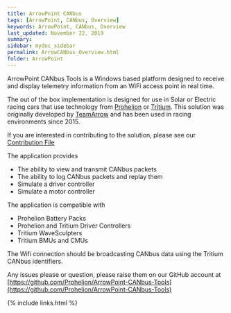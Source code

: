 ```yaml
---
title: ArrowPoint CANbus
tags: [ArrowPoint, CANbus, Overview]
keywords: ArrowPoint, CANbus, Overview
last_updated: November 22, 2019
summary: 
sidebar: mydoc_sidebar
permalink: ArrowCANbus_Overview.html
folder: ArrowPoint
---
```


ArrowPoint CANbus Tools is a Windows based platform designed to receive and display telemetry information from an WiFi access point in real time.

The out of the box implementation is designed for use in Solar or Electric racing cars that use technology from [Prohelion](http://www.prohelion.com/) or [Tritium](https://www.tritium.com.au/). This solution was originally developed by [TeamArrow](http://www.teamarrow.com.au/) and has been used in racing environments since 2015.

If you are interested in contributing to the solution, please see our [Contribution File](https://github.com/Prohelion/ArrowPoint-CANbus-Tools/blob/master/CONTRIBUTING.md) 

The application provides

* The ability to view and transmit CANbus packets
* The ability to log CANbus packets and replay them
* Simulate a driver controller
* Simulate a motor controller

The application is compatible with

* Prohelion Battery Packs
* Prohelion and Tritium Driver Controllers
* Tritium WaveSculpters
* Tritium BMUs and CMUs

The Wifi connection should be broadcasting CANbus data using the Tritium CANbus identifiers.

Any issues please or question, please raise them on our GitHub account at [https://github.com/Prohelion/ArrowPoint-CANbus-Tools](https://github.com/Prohelion/ArrowPoint-CANbus-Tools)

{% include links.html %}